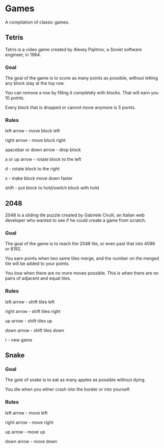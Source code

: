 # Games
A compilation of classic games.

## Tetris
Tetris is a video game created by Alexey Pajitnov, a Soviet software engineer, in 1984.

### Goal
The goal of the game is to score as many points as possible, without letting any block stay at the top row.

You can remove a row by filling it completely with blocks. That will earn you 10 points.

Every block that is dropped or cannot move anymore is 5 ponits.

### Rules
left arrow - move block left

right arrow - move block right

spacebar or down arrow - drop block

a or up arrow - rotate block to the left

d - rotate block to the right

s - make block move down faster

shift - put block to hold/switch block with hold

## 2048
2048 is a sliding tile puzzle created by Gabriele Cirulli, an Italian web developer who wanted to see if he could create a game from scratch.

### Goal
The goal of the game is to reach the 2048 tile, or even past that into 4096 or 8192.

You earn points when two same tiles merge, and the number on the merged tile will be added to your points.

You lose when there are no more moves possible. This is when there are no pairs of adjacent and equal tiles.

### Rules

left arrow - shift tiles left

right arrow - shift tiles right

up arrow - shift tiles up

down arrow - shift tiles down

r - new game

## Snake

### Goal
The gole of snake is to eat as many apples as possible without dying.

You die when you either crash into the border or into yourself.

### Rules

left arrow - move left

right arrow - move right

up arrow - move up

down arrow - move down
